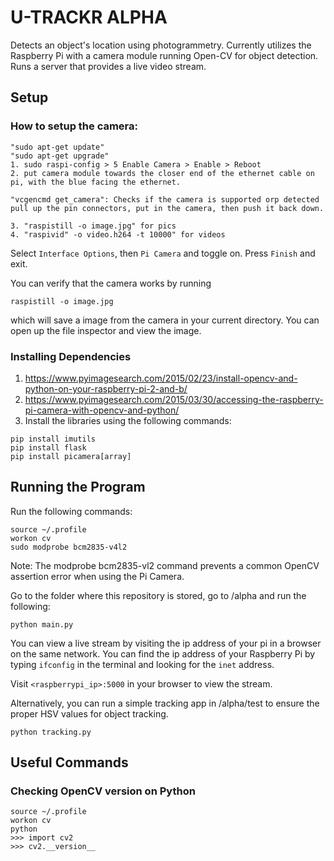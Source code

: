 # U-TRACKR ALPHA
Detects an object's location using photogrammetry. Currently utilizes the Raspberry Pi with a camera module running Open-CV for object detection. Runs a server that provides a live video stream.

## Setup

### How to setup the camera:

	"sudo apt-get update"
	"sudo apt-get upgrade"
	1. sudo raspi-config > 5 Enable Camera > Enable > Reboot
	2. put camera module towards the closer end of the ethernet cable on pi, with the blue facing the ethernet.

	"vcgencmd get_camera": Checks if the camera is supported orp detected
	pull up the pin connectors, put in the camera, then push it back down.

	3. "raspistill -o image.jpg" for pics
	4. "raspivid" -o video.h264 -t 10000" for videos

Select `Interface Options`, then `Pi Camera` and toggle on. Press `Finish` and exit.

You can verify that the camera works by running

```
raspistill -o image.jpg
```
which will save a image from the camera in your current directory. You can open up the file inspector and view the image.

### Installing Dependencies

1. https://www.pyimagesearch.com/2015/02/23/install-opencv-and-python-on-your-raspberry-pi-2-and-b/
2. https://www.pyimagesearch.com/2015/03/30/accessing-the-raspberry-pi-camera-with-opencv-and-python/
3. Install the libraries using the following commands:

```
pip install imutils
pip install flask
pip install picamera[array]
```

## Running the Program

Run the following commands:
```
source ~/.profile
workon cv
sudo modprobe bcm2835-v4l2
```

Note: The modprobe bcm2835-vl2 command prevents a common OpenCV assertion error when using the Pi Camera.

Go to the folder where this repository is stored, go to /alpha and run the following:

```
python main.py
```

You can view a live stream by visiting the ip address of your pi in a browser on the same network. You can find the ip address of your Raspberry Pi by typing `ifconfig` in the terminal and looking for the `inet` address. 

Visit `<raspberrypi_ip>:5000` in your browser to view the stream.

Alternatively, you can run a simple tracking app in /alpha/test to ensure the proper HSV values for object tracking.

```
python tracking.py
```

## Useful Commands

### Checking OpenCV version on Python
```
source ~/.profile
workon cv
python
>>> import cv2
>>> cv2.__version__
```
